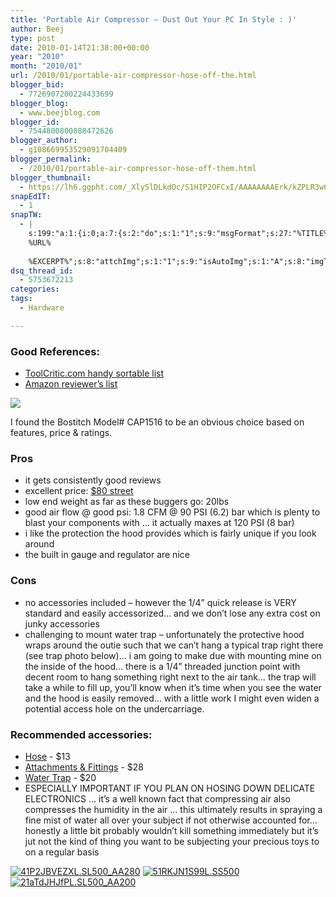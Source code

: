 ```yaml
---
title: 'Portable Air Compressor – Dust Out Your PC In Style : )'
author: Beej
type: post
date: 2010-01-14T21:38:00+00:00
year: "2010"
month: "2010/01"
url: /2010/01/portable-air-compressor-hose-off-the.html
blogger_bid:
  - 7726907200224433699
blogger_blog:
  - www.beejblog.com
blogger_id:
  - 7544800800888472626
blogger_author:
  - g108669953529091704409
blogger_permalink:
  - /2010/01/portable-air-compressor-hose-off-them.html
blogger_thumbnail:
  - https://lh6.ggpht.com/_XlySlDLkdOc/S1HIP2OFCxI/AAAAAAAAErk/kZPLR3w6v0U/00919224000%5B2%5D.jpg?imgmax=800
snapEdIT:
  - 1
snapTW:
  - |
    s:199:"a:1:{i:0;a:7:{s:2:"do";s:1:"1";s:9:"msgFormat";s:27:"%TITLE%
    %URL%
    
    %EXCERPT%";s:8:"attchImg";s:1:"1";s:9:"isAutoImg";s:1:"A";s:8:"imgToUse";s:0:"";s:9:"isAutoURL";s:1:"A";s:8:"urlToUse";s:0:"";}}";
dsq_thread_id:
  - 5753672213
categories:
tags:
  - Hardware

---
```

### Good References: 

* [ToolCritic.com handy sortable list](https://www.toolcritic.com/very-small-portable-compressors.html?sort=dgra) 
* [Amazon reviewer’s list](https://www.amazon.com/Portable-Compressor-Shopping/lm/R8RCNQ46DP8CK/ref=cm_lmt_dtpa_f_3_rdssss0?pf_rd_p=253466001&pf_rd_s=listmania-center&pf_rd_t=201&pf_rd_i=B000GZS6NC&pf_rd_m=ATVPDKIKX0DER&pf_rd_r=0SWDHZNHJBYAXKC72SSP) 

[![](https://lh6.ggpht.com/_XlySlDLkdOc/S1HIP2OFCxI/AAAAAAAAErk/kZPLR3w6v0U/00919224000%5B2%5D.jpg?imgmax=800)](https://www.bostitch.com/default.asp?CATEGORY=BOS_COMPRESSORS&amp;TYPE=PRODUCT&amp;PARTNUMBER=CAP1516&amp;SDesc=Trim+Air+1.5+Peak+HP+Oil-Free+Contractor+Compressor)

I found the Bostitch Model# CAP1516 to be an obvious choice based on features, price &amp; ratings.        

### Pros
* it gets consistently good reviews
* excellent price: [$80 street](https://www.amazon.com/Bostitch-CAP1516-2-Horsepower-1-6-Gallon-CAmper-Shaped/dp/B0009OAKIY/ref=sr_1_1?ie=UTF8&s=hi&qid=1263503619&sr=8-1)
* low end weight as far as these buggers go: 20lbs
* good air flow @ good psi: 1.8 CFM @ 90 PSI (6.2) bar which is plenty to blast your components with … it actually maxes at 120 PSI (8 bar)
* i like the protection the hood provides which is fairly unique if you look around
* the built in gauge and regulator are nice

### Cons
* no accessories included – however the 1/4” quick release is VERY standard and easily accessorized… and we don’t lose any extra cost on junky accessories
* challenging to mount water trap – unfortunately the protective hood wraps around the outie such that we can’t hang a typical trap right there (see trap photo below)… i am going to make due with mounting mine on the inside of the hood… there is a 1/4” threaded junction point with decent room to hang something right next to the air tank… the trap will take a while to fill up, you’ll know when it’s time when you see the water and the hood is easily removed… with a little work I might even widen a potential access hole on the undercarriage.

### Recommended accessories:    

*   [Hose](https://www.amazon.com/exec/obidos/tg/detail/-/B00066141C/ref=ord_cart_shr?_encoding=UTF8&m=A16WXXJJ7WJVS0&v=glance) - $13
*   [Attachments & Fittings](https://www.amazon.com/exec/obidos/tg/detail/-/B0009KN9PE/ref=ord_cart_shr?_encoding=UTF8&m=ATVPDKIKX0DER&v=glance) - $28
*   [Water Trap](https://www.amazon.com/exec/obidos/tg/detail/-/B000IKM09G/ref=ord_cart_shr?_encoding=UTF8&m=A2YLYLTN75J8LR&v=glance) - $20
*   ESPECIALLY IMPORTANT IF YOU PLAN ON HOSING DOWN DELICATE ELECTRONICS … it’s a well known fact that compressing air also compresses the humidity in the air … this ultimately results in spraying a fine mist of water all over your subject if not otherwise accounted for… honestly a little bit probably wouldn’t kill something immediately but it’s jut not the kind of thing you want to be subjecting your precious toys to on a regular basis

[![41P2JBVEZXL._SL500_AA280_](https://lh3.ggpht.com/_XlySlDLkdOc/S1HIWc3IM2I/AAAAAAAAEro/a9Hrib99WRw/41P2JBVEZXL._SL500_AA280_%5B2%5D.jpg?imgmax=800 "41P2JBVEZXL._SL500_AA280_")](https://www.amazon.com/exec/obidos/tg/detail/-/B00066141C/ref=ord_cart_shr?_encoding=UTF8&m=A16WXXJJ7WJVS0&v=glance)
[![51RKJN1S99L._SS500_](https://lh6.ggpht.com/_XlySlDLkdOc/S1HIW8nZ9mI/AAAAAAAAErw/7zfHmym2pBA/51RKJN1S99L._SS500_%5B2%5D.jpg?imgmax=800 "51RKJN1S99L._SS500_")](https://www.amazon.com/exec/obidos/tg/detail/-/B0009KN9PE/ref=ord_cart_shr?_encoding=UTF8&m=ATVPDKIKX0DER&v=glance)
[![21aTdJHJfPL._SL500_AA200_](https://lh4.ggpht.com/_XlySlDLkdOc/S1HIXiIAD7I/AAAAAAAAEr0/3CjJkulEpNY/21aTdJHJfPL._SL500_AA200_%5B2%5D.jpg?imgmax=800 "21aTdJHJfPL._SL500_AA200_")](https://www.amazon.com/exec/obidos/tg/detail/-/B000IKM09G/ref=ord_cart_shr?_encoding=UTF8&m=A2YLYLTN75J8LR&v=glance)
